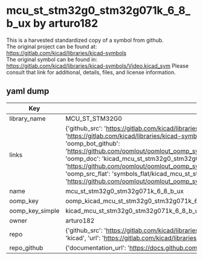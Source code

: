 # mcu_st_stm32g0_stm32g071k_6_8_b_ux by arturo182  
This is a harvested standardized copy of a symbol from github.  
The original project can be found at:  
https://gitlab.com/kicad/libraries/kicad-symbols  
The original symbol can be found in:
https://gitlab.com/kicad/libraries/kicad-symbols/Video.kicad_sym
Please consult that link for additional, details, files, and license information.  
## yaml dump  
| Key | Value |  
| --- | --- |  
| library_name | MCU_ST_STM32G0 |  
| links | {'github_src': 'https://gitlab.com/kicad/libraries/kicad-symbols/Video.kicad_sym', 'github_src_repo': 'https://gitlab.com/kicad/libraries/kicad-symbols', 'oomp_bot': 'kicad_mcu_st_stm32g0_stm32g071k_6_8_b_ux/working', 'oomp_bot_github': 'https://github.com/oomlout/oomlout_oomp_symbol_bot/tree/main/kicad_mcu_st_stm32g0_stm32g071k_6_8_b_ux/working', 'oomp_doc': 'kicad_mcu_st_stm32g0_stm32g071k_6_8_b_ux/working', 'oomp_doc_github': 'https://github.com/oomlout/oomlout_oomp_symbol_doc/tree/main/kicad_mcu_st_stm32g0_stm32g071k_6_8_b_ux/working', 'oomp_src_flat': 'symbols_flat/kicad_mcu_st_stm32g0_stm32g071k_6_8_b_ux/working', 'oomp_src_flat_github': 'https://github.com/oomlout/oomlout_oomp_symbol_src/tree/main/kicad_mcu_st_stm32g0_stm32g071k_6_8_b_ux/working'} |  
| name | mcu_st_stm32g0_stm32g071k_6_8_b_ux |  
| oomp_key | oomp_kicad_mcu_st_stm32g0_stm32g071k_6_8_b_ux |  
| oomp_key_simple | kicad_mcu_st_stm32g0_stm32g071k_6_8_b_ux |  
| owner | arturo182 |  
| repo | {'github_src': 'https://gitlab.com/kicad/libraries/kicad-symbols/Video.kicad_sym', 'name': 'libraries/kicad-symbols', 'owner': 'kicad', 'url': 'https://gitlab.com/kicad/libraries/kicad-symbols'} |  
| repo_github | {'documentation_url': 'https://docs.github.com/rest/repos/repos#get-a-repository', 'message': 'Not Found'} |  

